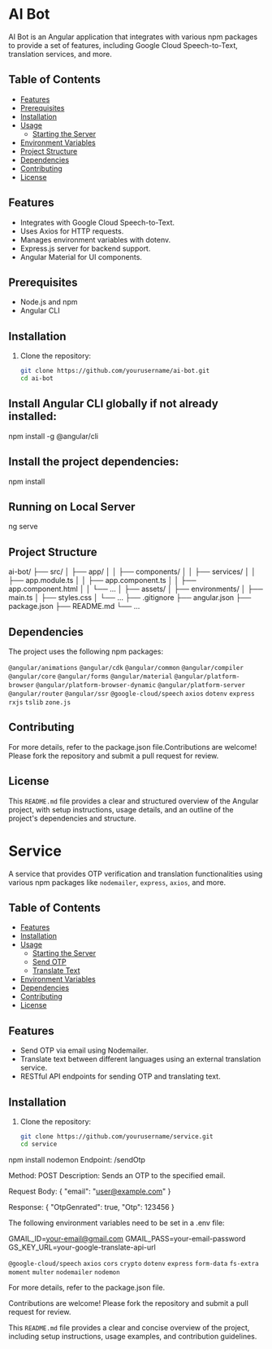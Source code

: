 # AI Bot

AI Bot is an Angular application that integrates with various npm packages to provide a set of features, including Google Cloud Speech-to-Text, translation services, and more.

## Table of Contents
- [Features](#features)
- [Prerequisites](#prerequisites)
- [Installation](#installation)
- [Usage](#usage)
  - [Starting the Server](#starting-the-server)
- [Environment Variables](#environment-variables)
- [Project Structure](#project-structure)
- [Dependencies](#dependencies)
- [Contributing](#contributing)
- [License](#license)

## Features
- Integrates with Google Cloud Speech-to-Text.
- Uses Axios for HTTP requests.
- Manages environment variables with dotenv.
- Express.js server for backend support.
- Angular Material for UI components.

## Prerequisites
- Node.js and npm
- Angular CLI

## Installation

1. Clone the repository:
   ```bash
   git clone https://github.com/yourusername/ai-bot.git
   cd ai-bot

## Install Angular CLI globally if not already installed:
npm install -g @angular/cli

## Install the project dependencies:
npm install

## Running on Local Server
ng serve

## Project Structure
ai-bot/
├── src/
│   ├── app/
│   │   ├── components/
│   │   ├── services/
│   │   ├── app.module.ts
│   │   ├── app.component.ts
│   │   ├── app.component.html
│   │   └── ...
│   ├── assets/
│   ├── environments/
│   ├── main.ts
│   ├── styles.css
│   └── ...
├── .gitignore
├── angular.json
├── package.json
├── README.md
└── ...

## Dependencies
The project uses the following npm packages:

`@angular/animations`
`@angular/cdk`
`@angular/common`
`@angular/compiler`
`@angular/core`
`@angular/forms`
`@angular/material`
`@angular/platform-browser`
`@angular/platform-browser-dynamic`
`@angular/platform-server`
`@angular/router`
`@angular/ssr`
`@google-cloud/speech`
`axios`
`dotenv`
`express`
`rxjs`
`tslib`
`zone.js`

## Contributing
For more details, refer to the package.json file.Contributions are welcome! Please fork the repository and submit a pull request for review.

## License
This `README.md` file provides a clear and structured overview of the Angular project, with setup instructions, usage details, and an outline of the project's dependencies and structure.



# Service

A service that provides OTP verification and translation functionalities using various npm packages like `nodemailer`, `express`, `axios`, and more.

## Table of Contents
- [Features](#features)
- [Installation](#installation)
- [Usage](#usage)
  - [Starting the Server](#starting-the-server)
  - [Send OTP](#send-otp)
  - [Translate Text](#translate-text)
- [Environment Variables](#environment-variables)
- [Dependencies](#dependencies)
- [Contributing](#contributing)
- [License](#license)

## Features
- Send OTP via email using Nodemailer.
- Translate text between different languages using an external translation service.
- RESTful API endpoints for sending OTP and translating text.

## Installation

1. Clone the repository:
   ```bash
   git clone https://github.com/yourusername/service.git
   cd service

npm install
nodemon
Endpoint: /sendOtp

Method: POST
Description: Sends an OTP to the specified email.

Request Body:
{
  "email": "user@example.com"
}

Response:
{
  "OtpGenrated": true,
  "Otp": 123456
}



The following environment variables need to be set in a .env file:

GMAIL_ID=your-email@gmail.com
GMAIL_PASS=your-email-password
GS_KEY_URL=your-google-translate-api-url

`@google-cloud/speech`
`axios`
`cors`
`crypto`
`dotenv`
`express`
`form-data`
`fs-extra`
`moment`
`multer`
`nodemailer`
`nodemon`

For more details, refer to the package.json file.


Contributions are welcome! Please fork the repository and submit a pull request for review.


This `README.md` file provides a clear and concise overview of the project, including setup instructions, usage examples, and contribution guidelines.



